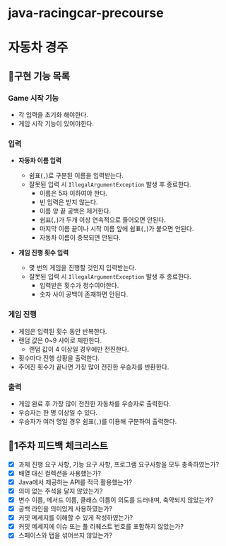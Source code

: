 # java-racingcar-precourse

# 자동차 경주

## 🚗구현 기능 목록

### Game 시작 기능
- 각 입력을 초기화 해야한다.
- 게임 시작 기능이 있어야한다.


### 입력
- **자동차 이름 입력**
  - 쉼표(`,`)로 구분된 이름을 입력받는다.
  - 잘못된 입력 시 `IllegalArgumentException` 발생 후 종료한다.
    - 이름은 5자 이하여야 한다.
    - 빈 입력은 받지 않는다.
    - 이름 양 끝 공백은 제거한다.
    - 쉼표(`,`)가 두개 이상 연속적으로 들어오면 안된다.
    - 마지막 이름 끝이나 시작 이름 앞에 쉼표(`,`)가 붙으면 안된다.
    - 자동차 이름이 중복되면 안된다.


- **게임 진행 횟수 입력**
  - 몇 번의 게임을 진행할 것인지 입력받는다.
  - 잘못된 입력 시 `IllegalArgumentException` 발생 후 종료한다.
    - 입력받은 횟수가 정수여야한다.
    - 숫자 사이 공백이 존재하면 안된다.


### 게임 진행
- 게임은 입력된 횟수 동안 반복한다.
- 랜덤 값은 0~9 사이로 제한한다.
  - 랜덤 값이 4 이상일 경우에만 전진한다.
- 횟수마다 진행 상황을 출력한다.
- 주어진 횟수가 끝나면 가장 많이 전진한 우승자를 반환한다.



### 출력
- 게임 완료 후 가장 많이 전진한 자동차를 우승자로 출력한다.
- 우승자는 한 명 이상일 수 있다.
- 우승자가 여러 명일 경우 쉼표(`,`)를 이용해 구분하여 출력한다.


## 📝1주차 피드백 체크리스트
- [x] 과제 진행 요구 사항, 기능 요구 사항, 프로그램 요구사항을 모두 충족하였는가?
- [x] 배열 대신 컬렉션을 사용했는가?
- [x] Java에서 제공하는 API를 적극 활용했는가?
- [x] 의미 없는 주석을 달지 않았는가?
- [x] 변수 이름, 메서드 이름, 클래스 이름이 의도를 드러내며, 축약되지 않았는가?
- [x] 공백 라인을 의미있게 사용하였는가?
- [x] 커밋 메세지를 이해할 수 있게 작성하였는가?
- [x] 커밋 메세지에 이슈 또는 풀 리퀘스트 번호를 포함하지 않았는가?
- [x] 스페이스와 탭을 섞어쓰지 않았는가?